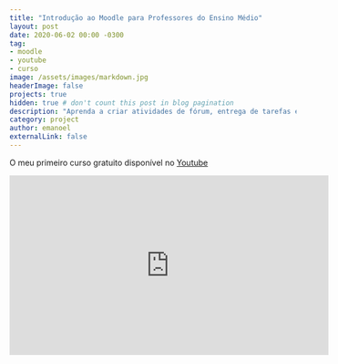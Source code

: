 ```yaml
---
title: "Introdução ao Moodle para Professores do Ensino Médio"
layout: post
date: 2020-06-02 00:00 -0300
tag: 
- moodle
- youtube
- curso
image: /assets/images/markdown.jpg
headerImage: false
projects: true
hidden: true # don't count this post in blog pagination
description: "Aprenda a criar atividades de fórum, entrega de tarefas e avaliações online no Moodle, desde do início."
category: project
author: emanoel
externalLink: false
---
```


O meu primeiro curso gratuito disponível no [Youtube](https://www.youtube.com/playlist?list=PLXOVS1RgakQiYstGaZmTsUC2foLliFlkJ)

<iframe width="560" height="315" src="https://www.youtube.com/embed/videoseries?list=PLXOVS1RgakQiYstGaZmTsUC2foLliFlkJ" frameborder="0" allow="accelerometer; autoplay; encrypted-media; gyroscope; picture-in-picture" allowfullscreen></iframe>